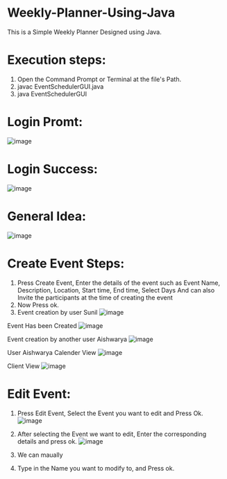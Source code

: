 # Weekly-Planner-Using-Java
This is a Simple Weekly Planner Designed using Java.

# Execution steps:
1. Open the Command Prompt or Terminal at the file's Path.
2. javac EventSchedulerGUI.java
3. java EventSchedulerGUI

# Login Promt:
![image](https://github.com/Sunilkumarkalagarla/Weekly-Planner-Using-Java/assets/152442579/e1420eee-2d00-4811-897d-2ba607a42202)

# Login Success:
![image](https://github.com/Sunilkumarkalagarla/Weekly-Planner-Using-Java/assets/152442579/4857763a-ce23-4cba-a56a-6cc02e9600fb)

# General Idea:
![image](https://github.com/Sunilkumarkalagarla/Weekly-Planner-Using-Java/assets/152442579/f42b4da9-1300-46d0-a75a-74cec4ada0ae)

# Create Event Steps:
1. Press Create Event, Enter the details of the event such as
   Event Name, Description, Location, Start time, End time, Select Days
   And can also Invite the participants at the time of creating the event
2. Now Press ok.
3. Event creation by user Sunil 
![image](https://github.com/Sunilkumarkalagarla/Weekly-Planner-Using-Java/assets/152442579/be92a3c2-32c3-4e58-b1c9-ba6be1263dbf)

Event Has been Created
![image](https://github.com/Sunilkumarkalagarla/Weekly-Planner-Using-Java/assets/152442579/cae9c150-1a59-41d7-8101-fabcd99a1848)

Event creation by another user Aishwarya
![image](https://github.com/Sunilkumarkalagarla/Weekly-Planner-Using-Java/assets/152442579/3432fa8b-cc91-4e03-974b-10e1eb78df51)

User Aishwarya Calender View
![image](https://github.com/Sunilkumarkalagarla/Weekly-Planner-Using-Java/assets/152442579/381feac8-ef9a-4216-a232-b20736871a83)

Client View
![image](https://github.com/Sunilkumarkalagarla/Weekly-Planner-Using-Java/assets/152442579/da62b982-4211-4ebd-9203-7e45854bbda4)


# Edit Event:
1. Press Edit Event, Select the Event you want to edit and Press Ok.
![image](https://github.com/Sunilkumarkalagarla/Weekly-Planner-Using-Java/assets/152442579/1ab9bfd3-e874-4ca8-bb94-f06b6959c73d)

2. After selecting the Event we want to edit, Enter the corresponding details and press ok.
![image](https://github.com/Sunilkumarkalagarla/Weekly-Planner-Using-Java/assets/152442579/0024cd22-d4a3-4ffd-8673-7a0fd44c74f2)
3. We can maually 

3. Type in the Name you want to modify to, and Press ok.



